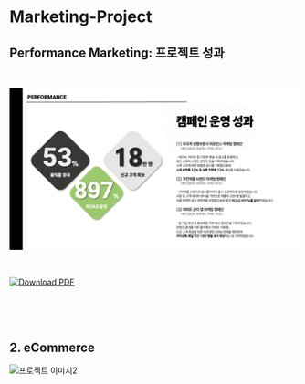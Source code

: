 # Marketing-Project


## Performance Marketing: 프로젝트 성과

<br>

![프로젝트1](마프1.png)
</div>
<div style="width: 35%;">
<br>

[![Download PDF](https://img.shields.io/badge/Download-Portfolio-green?style=for-the-badge&logo=adobeacrobatreader&logoColor=white)](https://raw.githubusercontent.com/ssiimmiihh/Marketing-Project/main/%EC%8B%AC%ED%9A%A8%EC%A7%84_CJ%EC%98%AC%EB%A6%AC%EB%B8%8C%EC%98%81%20%EC%98%A8%EB%9D%BC%EC%9D%B8%20%ED%94%84%EB%A1%9C%EB%AA%A8%EC%85%98%20%EA%B8%B0%ED%9A%8D_%ED%8F%AC%ED%8A%B8%ED%8F%B4%EB%A6%AC%EC%98%A4.pdf)

<br>


 
<br>
<br>

## 2. eCommerce

![프로젝트 이미지2](boxplot.png)
</div>
<div style="width: 48%;">


